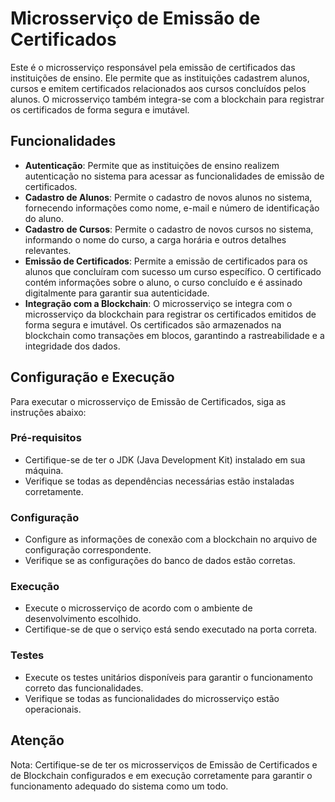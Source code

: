 # Microsserviço de Emissão de Certificados

Este é o microsserviço responsável pela emissão de certificados das instituições de ensino. Ele permite que as instituições cadastrem alunos, cursos e emitem certificados relacionados aos cursos concluídos pelos alunos. O microsserviço também integra-se com a blockchain para registrar os certificados de forma segura e imutável.

## Funcionalidades

- **Autenticação**: Permite que as instituições de ensino realizem autenticação no sistema para acessar as funcionalidades de emissão de certificados.
- **Cadastro de Alunos**: Permite o cadastro de novos alunos no sistema, fornecendo informações como nome, e-mail e número de identificação do aluno.
- **Cadastro de Cursos**: Permite o cadastro de novos cursos no sistema, informando o nome do curso, a carga horária e outros detalhes relevantes.
- **Emissão de Certificados**: Permite a emissão de certificados para os alunos que concluíram com sucesso um curso específico. O certificado contém informações sobre o aluno, o curso concluído e é assinado digitalmente para garantir sua autenticidade.
- **Integração com a Blockchain**: O microsserviço se integra com o microsserviço da blockchain para registrar os certificados emitidos de forma segura e imutável. Os certificados são armazenados na blockchain como transações em blocos, garantindo a rastreabilidade e a integridade dos dados.

## Configuração e Execução

Para executar o microsserviço de Emissão de Certificados, siga as instruções abaixo:

### Pré-requisitos

- Certifique-se de ter o JDK (Java Development Kit) instalado em sua máquina.
- Verifique se todas as dependências necessárias estão instaladas corretamente.

### Configuração

- Configure as informações de conexão com a blockchain no arquivo de configuração correspondente.
- Verifique se as configurações do banco de dados estão corretas.

### Execução

- Execute o microsserviço de acordo com o ambiente de desenvolvimento escolhido.
- Certifique-se de que o serviço está sendo executado na porta correta.

### Testes

- Execute os testes unitários disponíveis para garantir o funcionamento correto das funcionalidades.
- Verifique se todas as funcionalidades do microsserviço estão operacionais.

## Atenção

Nota: Certifique-se de ter os microsserviços de Emissão de Certificados e de Blockchain configurados e em execução corretamente para garantir o funcionamento adequado do sistema como um todo.
